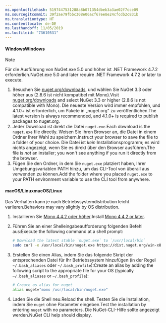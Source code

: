 ```yaml
---
ms.openlocfilehash: 5197447531288a8b071354dbeb3a3ae02f7cce09
ms.sourcegitcommit: 39f2ae79fbbc308e06acf67ee8e24cfcdb2c831b
ms.translationtype: HT
ms.contentlocale: de-DE
ms.lasthandoff: 11/05/2019
ms.locfileid: "73610531"
---
```

#### <a name="windows"></a><span data-ttu-id="b296e-101">Windows</span><span class="sxs-lookup"><span data-stu-id="b296e-101">Windows</span></span>

> [!Note]
> <span data-ttu-id="b296e-102">Für die Ausführung von NuGet.exe 5.0 und höher ist .NET Framework 4.7.2 erforderlich.</span><span class="sxs-lookup"><span data-stu-id="b296e-102">NuGet.exe 5.0 and later require .NET Framework 4.7.2 or later to execute.</span></span>

1. <span data-ttu-id="b296e-103">Besuchen Sie [nuget.org/downloads](https://nuget.org/downloads), und wählen Sie NuGet 3.3 oder höher aus (2.8.6 ist nicht kompatibel mit Mono).</span><span class="sxs-lookup"><span data-stu-id="b296e-103">Visit [nuget.org/downloads](https://nuget.org/downloads) and select NuGet 3.3 or higher (2.8.6 is not compatible with Mono).</span></span> <span data-ttu-id="b296e-104">Die neueste Version wird immer empfohlen, und 4.1.0+ ist erforderlich, um Pakete in „nuget.org“ zu veröffentlichen.</span><span class="sxs-lookup"><span data-stu-id="b296e-104">The latest version is always recommended, and 4.1.0+ is required to publish packages to nuget.org.</span></span>
1. <span data-ttu-id="b296e-105">Jeder Download ist direkt die Datei `nuget.exe`.</span><span class="sxs-lookup"><span data-stu-id="b296e-105">Each download is the `nuget.exe` file directly.</span></span> <span data-ttu-id="b296e-106">Weisen Sie Ihren Browser an, die Datei in einem Ordner Ihrer Wahl zu speichern.</span><span class="sxs-lookup"><span data-stu-id="b296e-106">Instruct your browser to save the file to a folder of your choice.</span></span> <span data-ttu-id="b296e-107">Die Datei ist *kein* Installationsprogramm; es wird nichts angezeigt, wenn Sie es direkt über den Browser ausführen.</span><span class="sxs-lookup"><span data-stu-id="b296e-107">The file is *not* an installer; you won't see anything if you run it directly from the browser.</span></span>
1. <span data-ttu-id="b296e-108">Fügen Sie den Ordner, in dem Sie `nuget.exe` platziert haben, Ihrer Umgebungsvariablen PATH hinzu, um das CLI-Tool von überall aus verwenden zu können.</span><span class="sxs-lookup"><span data-stu-id="b296e-108">Add the folder where you placed `nuget.exe` to your PATH environment variable to use the CLI tool from anywhere.</span></span>

#### <a name="macoslinux"></a><span data-ttu-id="b296e-109">macOS/Linux</span><span class="sxs-lookup"><span data-stu-id="b296e-109">macOS/Linux</span></span>

<span data-ttu-id="b296e-110">Das Verhalten kann je nach Betriebssystemdistribution leicht variieren.</span><span class="sxs-lookup"><span data-stu-id="b296e-110">Behaviors may vary slightly by OS distribution.</span></span>

1. <span data-ttu-id="b296e-111">Installieren Sie [Mono 4.4.2 oder höher](https://www.mono-project.com/docs/getting-started/install/).</span><span class="sxs-lookup"><span data-stu-id="b296e-111">Install [Mono 4.4.2 or later](https://www.mono-project.com/docs/getting-started/install/).</span></span>

1. <span data-ttu-id="b296e-112">Führen Sie an einer Shelleingabeaufforderung folgenden Befehl aus:</span><span class="sxs-lookup"><span data-stu-id="b296e-112">Execute the following command at a shell prompt:</span></span>

    ```bash
    # Download the latest stable `nuget.exe` to `/usr/local/bin`
    sudo curl -o /usr/local/bin/nuget.exe https://dist.nuget.org/win-x86-commandline/latest/nuget.exe
    ```

1. <span data-ttu-id="b296e-113">Erstellen Sie einen Alias, indem Sie das folgende Skript der entsprechenden Datei für Ihr Betriebssystem hinzufügen (in der Regel `~/.bash_aliases` oder `~/.bash_profile`):</span><span class="sxs-lookup"><span data-stu-id="b296e-113">Create an alias by adding the following script to the appropriate file for your OS (typically `~/.bash_aliases` or `~/.bash_profile`):</span></span>

    ```bash
    # Create as alias for nuget
    alias nuget="mono /usr/local/bin/nuget.exe"
    ```

1. <span data-ttu-id="b296e-114">Laden Sie die Shell neu.</span><span class="sxs-lookup"><span data-stu-id="b296e-114">Reload the shell.</span></span>  <span data-ttu-id="b296e-115">Testen Sie die Installation, indem Sie `nuget` ohne Parameter eingeben.</span><span class="sxs-lookup"><span data-stu-id="b296e-115">Test the installation by entering `nuget` with no parameters.</span></span> <span data-ttu-id="b296e-116">Die NuGet-CLI-Hilfe sollte angezeigt werden.</span><span class="sxs-lookup"><span data-stu-id="b296e-116">NuGet CLI help should display.</span></span>
